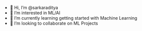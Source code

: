 - 👋 Hi, I’m @sarkaraditya
- 👀 I’m interested in ML/AI
- 🌱 I’m currently learning getting started with Machine Learning 
- 💞️ I’m looking to collaborate on ML Projects

<!---
sarkaraditya/sarkaraditya is a ✨ special ✨ repository because its `README.md` (this file) appears on your GitHub profile.
You can click the Preview link to take a look at your changes.
--->
